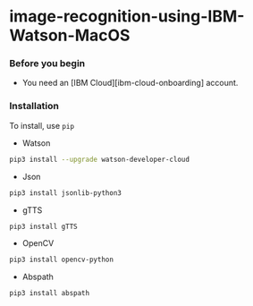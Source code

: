 # image-recognition-using-IBM-Watson-MacOS

### Before you begin
* You need an [IBM Cloud][ibm-cloud-onboarding] account.

### Installation
To install, use `pip`

* Watson
```bash
pip3 install --upgrade watson-developer-cloud
```
* Json
```bash
pip3 install jsonlib-python3
```
* gTTS
```bash
pip3 install gTTS
```
* OpenCV
```bash
pip3 install opencv-python
```
* Abspath
```bash
pip3 install abspath
```



